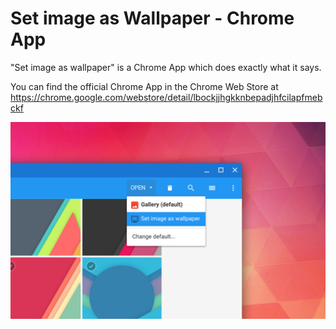 Set image as Wallpaper - Chrome App
===================================

"Set image as wallpaper" is a Chrome App which does exactly what it says.

You can find the official Chrome App in the Chrome Web Store at https://chrome.google.com/webstore/detail/lbockjjhgkknbepadjhfcilapfmebckf

<img src="https://raw.githubusercontent.com/beaufortfrancois/set-wallpaper-chrome-app/master/screenshot.png">

